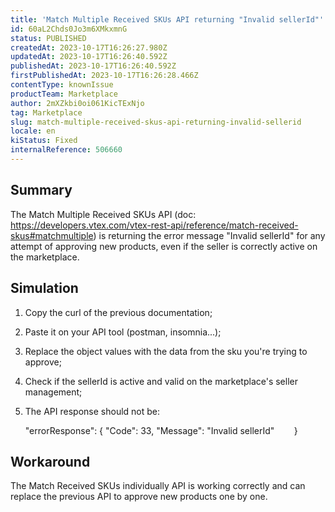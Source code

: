 ```yaml
---
title: 'Match Multiple Received SKUs API returning "Invalid sellerId"'
id: 60aL2Chds0Jo3m6XMkxmnG
status: PUBLISHED
createdAt: 2023-10-17T16:26:27.980Z
updatedAt: 2023-10-17T16:26:40.592Z
publishedAt: 2023-10-17T16:26:40.592Z
firstPublishedAt: 2023-10-17T16:26:28.466Z
contentType: knownIssue
productTeam: Marketplace
author: 2mXZkbi0oi061KicTExNjo
tag: Marketplace
slug: match-multiple-received-skus-api-returning-invalid-sellerid
locale: en
kiStatus: Fixed
internalReference: 506660
---
```


## Summary


The Match Multiple Received SKUs API (doc: https://developers.vtex.com/vtex-rest-api/reference/match-received-skus#matchmultiple) is returning the error message "Invalid sellerId" for any attempt of approving new products, even if the seller is correctly active on the marketplace.


##

## Simulation


1. Copy the curl of the previous documentation;
2. Paste it on your API tool (postman, insomnia...);
3. Replace the object values with the data from the sku you're trying to approve;
4. Check if the sellerId is active and valid on the marketplace's seller management;
5. The API response should not be:

    "errorResponse": { "Code": 33, "Message": "Invalid sellerId"        }




##

## Workaround


The Match Received SKUs individually API is working correctly and can replace the previous API to approve new products one by one.






